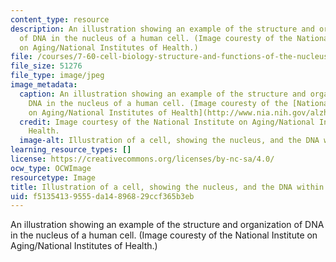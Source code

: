 ```yaml
---
content_type: resource
description: An illustration showing an example of the structure and organization
  of DNA in the nucleus of a human cell. (Image couresty of the National Institute
  on Aging/National Institutes of Health.)
file: /courses/7-60-cell-biology-structure-and-functions-of-the-nucleus-spring-2010/f51354139555da14896829ccf365b3eb_7-60s10.jpg
file_size: 51276
file_type: image/jpeg
image_metadata:
  caption: An illustration showing an example of the structure and organization of
    DNA in the nucleus of a human cell. (Image couresty of the [National Institute
    on Aging/National Institutes of Health](http://www.nia.nih.gov/alzheimers).)
  credit: Image courtesy of the National Institute on Aging/National Institutes of
    Health.
  image-alt: Illustration of a cell, showing the nucleus, and the DNA within the nucleus.
learning_resource_types: []
license: https://creativecommons.org/licenses/by-nc-sa/4.0/
ocw_type: OCWImage
resourcetype: Image
title: Illustration of a cell, showing the nucleus, and the DNA within the nucleus
uid: f5135413-9555-da14-8968-29ccf365b3eb
---
```

An illustration showing an example of the structure and organization of DNA in the nucleus of a human cell. (Image couresty of the National Institute on Aging/National Institutes of Health.)